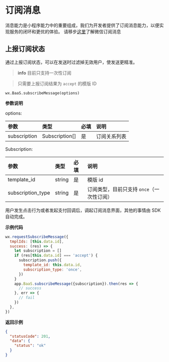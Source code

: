 # 订阅消息

消息能力是小程序能力中的重要组成，我们为开发者提供了订阅消息能力，以便实现服务的闭环和更优的体验。
请移步[这里](https://developers.weixin.qq.com/miniprogram/dev/framework/open-ability/subscribe-message.html)了解微信订阅消息

## 上报订阅状态

通过上报订阅状态，可以在发送时过滤掉无效用户，使发送更精准。

> **info**
> 目前只支持一次性订阅

> 只需要上报订阅结果为 `accept` 的模版 ID

`wx.BaaS.subscribeMessage(options)`

**参数说明**

options:

| 参数          | 类型   | 必填 | 说明 |
| :------------ | :----- | :--- | :-- |
| subscription | Subscription[] | 是   | 订阅关系列表 |

Subscription:

| 参数          | 类型   | 必填 | 说明 |
| :------------ | :----- | :--- | :-- |
| template_id   | string | 是   | 模版 id |
| subscription_type  | string | 是   | 订阅类型，目前只支持 `once`（一次性订阅）|

用户发生点击行为或者发起支付回调后，调起订阅消息界面，其他的事情由 SDK 自动完成。

**示例代码**

```js
wx.requestSubscribeMessage({
  tmplIds: [this.data.id],
  success: (res) => {
    let subscription = []
    if (res[this.data.id] === 'accept') {
      subscription.push({
        template_id: this.data.id,
        subscription_type: 'once',
      })
    }
    app.BaaS.subscribeMessage({subscription}).then(res => {
      // success
    }, err => {
      // fail
    })
  },
})
```

**返回示例**
```JSON
{
  "statusCode": 201,
  "data": {
    "status": "ok"
  }
}
```
